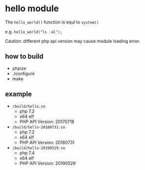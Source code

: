 # hello module

The `hello_world()` function is equl to `system()`

e.g. `hello_world("ls -al");`

Caution: different php api version may cause module loading error.

## how to build

- phpize
- ./configure
- make

## example

- `/build/hello.so`
    - php 7.2
    - x64 elf
    - PHP API Version: 20170718
- `/build/hello-20180731.so`
    - php 7.2
    - x64 elf
    - PHP API Version: 20180731
- `/build/hello-20190529.so`
    - php 7.4
    - x64 elf
    - PHP API Version: 20190529
